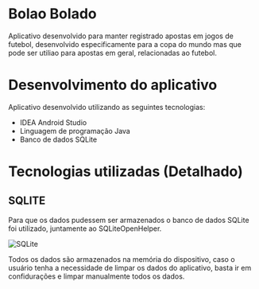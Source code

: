 # Bolao Bolado
Aplicativo desenvolvido para manter registrado apostas em jogos de futebol, desenvolvido especificamente para a copa do mundo mas que pode ser utiliao para apostas em geral, relacionadas ao futebol.

# Desenvolvimento do aplicativo
Aplicativo desenvolvido utilizando as seguintes tecnologias:
 - IDEA Android Studio
 - Linguagem de programação Java
 - Banco de dados SQLite

# Tecnologias utilizadas (Detalhado)
## SQLITE
Para que os dados pudessem ser armazenados o banco de dados SQLite foi utilizado, juntamente ao SQLiteOpenHelper.

![SQLite](https://upload.wikimedia.org/wikipedia/commons/thumb/3/38/SQLite370.svg/300px-SQLite370.svg.png)

Todos os dados são armazenados na memória do dispositivo, caso o usuário tenha a necessidade de limpar os dados do aplicativo,
basta ir em confidurações e limpar manualmente todos os dados.
